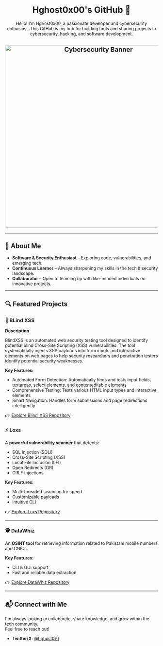 <h1 align="center">Hghost0x00's GitHub 🚀</h1>

<p align="center">Hello! I'm Hghost0x00, a passionate developer and cybersecurity enthusiast.  
This GitHub is my hub for building tools and sharing projects in cybersecurity, hacking, and software development.</p>

<h2 align="center">
  <img src="https://github.com/user-attachments/assets/c4bd85a2-7289-4cc2-86d4-4ac6f82a8b5a" alt="Cybersecurity Banner" width="600">
</h2>

---

## 🧠 About Me

- **Software & Security Enthusiast** – Exploring code, vulnerabilities, and emerging tech.  
- **Continuous Learner** – Always sharpening my skills in the tech & security landscape.  
- **Collaborator** – Open to teaming up with like-minded individuals on innovative projects.  

---

## 🔍 Featured Projects

### 🎯 BLind XSS

**Description**

BlindXSS is an automated web security testing tool designed to identify potential blind Cross-Site Scripting (XSS) vulnerabilities. The tool systematically injects XSS payloads into form inputs and interactive elements on web pages to help security researchers and penetration testers identify potential security weaknesses.

**Key Features:**  

- Automated Form Detection: Automatically finds and tests input fields, textareas, select elements, and contenteditable elements
- Comprehensive Testing: Tests various HTML input types and interactive elements
- Smart Navigation: Handles form submissions and page redirections intelligently

  
👉 [Explore Blind_XSS Repository](https://github.com/Hghost0x00/Blind_XSS)

### ⚡ Loxs
A **powerful vulnerability scanner** that detects:  
- SQL Injection (SQLi)  
- Cross-Site Scripting (XSS)  
- Local File Inclusion (LFI)  
- Open Redirects (OR)  
- CRLF Injections  

**Key Features:**  
- Multi-threaded scanning for speed  
- Customizable payloads  
- Intuitive CLI  

👉 [Explore Loxs Repository](https://github.com/coffinxp/loxs)

---

### 🕵️ DataWhiz
An **OSINT tool** for retrieving information related to Pakistani mobile numbers and CNICs.  

**Key Features:**  
- CLI & GUI support  
- Fast and reliable data extraction  

👉 [Explore DataWhiz Repository](https://github.com/AnonKryptiQuz/DataWhiz)

---

## 📬 Connect with Me

I'm always looking to collaborate, share knowledge, and grow within the tech community.  
Feel free to reach out!  

- **Twitter/X**: [@hghost010](https://x.com/hghost010)

